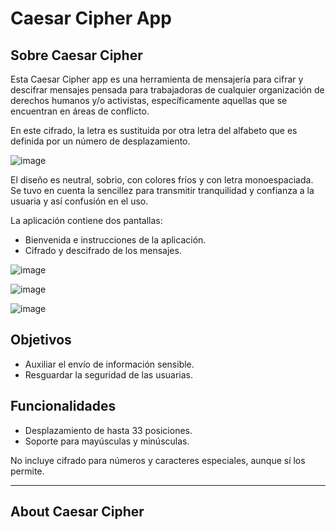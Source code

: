 # Caesar Cipher App

## Sobre Caesar Cipher
Esta Caesar Cipher app es una herramienta de mensajería para cifrar y descifrar mensajes pensada para trabajadoras de cualquier organización de derechos humanos y/o activistas, específicamente aquellas que se encuentran en áreas de conflicto.

En este cifrado, la letra es sustituida por otra letra del alfabeto que es definida por un número de desplazamiento. 

![image](https://user-images.githubusercontent.com/113146161/226067322-c8274f69-c6e5-4ff1-9818-96302d11b503.png)

El diseño es neutral, sobrio, con colores fríos y con letra monoespaciada. Se tuvo en cuenta la sencillez para transmitir tranquilidad y confianza a la usuaria y así confusión en el uso.

La aplicación contiene dos pantallas:

- Bienvenida e instrucciones de la aplicación.
- Cifrado y descifrado de los mensajes.

![image](https://user-images.githubusercontent.com/113146161/226067381-7ee73498-68ef-4fc7-bbb7-a10409f18250.png)

![image](https://user-images.githubusercontent.com/113146161/226067454-d3efafc5-9e91-4a60-9806-f54452f5e164.png)

![image](https://user-images.githubusercontent.com/113146161/226067587-f669e6a1-2481-45cf-8a18-4acc409dd493.png)


## Objetivos
- Auxiliar el envío de información sensible.
- Resguardar la seguridad de las usuarias. 

## Funcionalidades

- Desplazamiento de hasta 33 posiciones.
- Soporte para mayúsculas y minúsculas.

No incluye cifrado para números y caracteres especiales, aunque sí los permite.

***

## About Caesar Cipher
